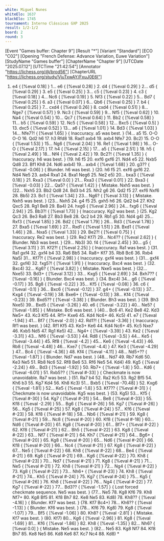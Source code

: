 ```yaml
---
white: Miguel Nunes
whiteElo: 1637
blackElo: 1745
tournament: Interno Clássicas GXP 2025
result: 1/2-1/2
board: 2
round: 3
---
```


[Event "Games buffer: Chapter 9"]
[Result "*"]
[Variant "Standard"]
[ECO "C02"]
[Opening "French Defense: Advance Variation, Euwe Variation"]
[StudyName "Games buffer"]
[ChapterName "Chapter 9"]
[UTCDate "2025.07.12"]
[UTCTime "21:42:54"]
[Annotator "https://lichess.org/@/brod56"]
[ChapterURL "https://lichess.org/study/VjuTxwAY/FxuJ0E6I"]

1. e4 { [%eval 0.18] } 1... e6 { [%eval 0.28] } 2. d4 { [%eval 0.29] } 2... d5 { [%eval 0.29] } 3. e5 { [%eval 0.25] } 3... c5 { [%eval 0.23] } 4. c3 { [%eval 0.18] } 4... Nc6 { [%eval 0.19] } 5. Nf3 { [%eval 0.22] } 5... Bd7 { [%eval 0.25] } 6. a3 { [%eval 0.07] } 6... Qb6 { [%eval 0.25] } 7. b4 { [%eval 0.25] } 7... cxd4 { [%eval 0.26] } 8. cxd4 { [%eval 0.51] } 8... Nge7 { [%eval 0.57] } 9. Nc3 { [%eval 0.59] } 9... Nf5 { [%eval 0.62] } 10. Na4 { [%eval 0.54] } 10... Qc7 { [%eval 0.64] } 11. Bb2 { [%eval 0.58] } 11... b5 { [%eval 0.59] } 12. Nc5 { [%eval 0.58] } 12... Bxc5 { [%eval 0.5] } 13. dxc5 { [%eval 0.52] } 13... a6 { [%eval 1.01] } 14. Bd3 { [%eval 1.03] } 14... Nfe7?! { [%eval 1.65] } { Inaccuracy. a5 was best. } (14... a5 15. O-O O-O 16. Qd2 h6 17. h3 Rfd8 18. Rad1 axb4 19. axb4 Nfe7 20. Bc2) 15. O-O { [%eval 1.53] } 15... Ng6 { [%eval 2.04] } 16. Re1 { [%eval 1.98] } 16... O-O { [%eval 2.17] } 17. h4 { [%eval 2.15] } 17... a5 { [%eval 2.51] } 18. h5 { [%eval 2.49] } 18... Nf4 { [%eval 2.42] } 19. Bc2?! { [%eval 1.35] } { Inaccuracy. h6 was best. } (19. h6 f5 20. exf6 gxf6 21. Nd4 e5 22. Nxb5 Qd8 23. Bf1 Kh8 24. Nd6 axb4) 19... axb4 { [%eval 1.68] } 20. g3?? { [%eval -0.06] } { Blunder. h6 was best. } (20. h6 f5 21. exf6 gxf6 22. Nd4 Ne5 23. axb4 Rxa1 24. Bxa1 Neg6 25. Ne2 e5) 20... bxa3 { [%eval 0.18] } 21. Rxa3 { [%eval 0.0] } 21... Rxa3 { [%eval 0.01] } 22. Bxa3 { [%eval -0.03] } 22... Qa5? { [%eval 1.42] } { Mistake. Nxh5 was best. } (22... Nxh5 23. Bb2 Qd8 24. Bd3 b4 25. Nh2 g6 26. Qd2 f5 27. exf6 Nxf6 28. Bb5) 23. Bc1 { [%eval 1.34] } 23... Ng6? { [%eval 3.13] } { Mistake. Nxh5 was best. } (23... Nxh5 24. g4 f5 25. gxh5 h6 26. Qd2 b4 27. Kh2 Qxc5 28. Rg1 Be8 29. Ba4) 24. hxg6 { [%eval 2.96] } 24... fxg6 { [%eval 2.94] } 25. Bb3?! { [%eval 1.73] } { Inaccuracy. Kg2 was best. } (25. Kg2 Qc3 26. Be3 Ra8 27. Bb3 Be8 28. Qc2 b4 29. Rb1 g5 30. Nd4 g4) 25... Rxf3 { [%eval 1.85] } 26. Bd2 { [%eval 1.79] } 26... Rd3 { [%eval 1.78] } 27. Bxa5 { [%eval 1.69] } 27... Rxd1 { [%eval 1.51] } 28. Bxd1 { [%eval 1.46] } 28... Nxa5 { [%eval 1.33] } 29. Be2?! { [%eval 0.75] } { Inaccuracy. Re2 was best. } (29. Re2 Kf7) 29... Nc4?? { [%eval 2.62] } { Blunder. Nb3 was best. } (29... Nb3) 30. f4 { [%eval 2.45] } 30... g5 { [%eval 3.11] } 31. Kf2?! { [%eval 2.25] } { Inaccuracy. Ra1 was best. } (31. Ra1 gxf4 32. gxf4 b4 33. Ra6 Bb5 34. Ra8+ Kf7 35. Rb8 Bc6 36. Rxb4 Na5) 31... Kf7?! { [%eval 2.98] } { Inaccuracy. gxf4 was best. } (31... gxf4 32. gxf4) 32. fxg5?! { [%eval 1.91] } { Inaccuracy. Bxc4 was best. } (32. Bxc4) 32... Kg6? { [%eval 3.82] } { Mistake. Nxe5 was best. } (32... Nxe5) 33. Bd3+ { [%eval 3.12] } 33... Kxg5 { [%eval 2.69] } 34. Bxh7?? { [%eval -0.16] } { Blunder. Bxc4 was best. } (34. Bxc4) 34... g6 { [%eval -0.17] } 35. Bg8 { [%eval -0.22] } 35... Kf5 { [%eval -0.08] } 36. c6 { [%eval -0.1] } 36... Bxc6 { [%eval -0.12] } 37. g4+ { [%eval -0.13] } 37... Kxg4 { [%eval -0.19] } 38. Bxe6+ { [%eval -0.13] } 38... Kf4 { [%eval -0.23] } 39. Bxd5?? { [%eval -3.38] } { Blunder. Bh3 was best. } (39. Bh3 Nxe5) 39... Bxd5 { [%eval -3.26] } 40. e6 { [%eval -3.22] } 40... Ne5? { [%eval -1.85] } { Mistake. Bc6 was best. } (40... Bc6 41. Ke2 Be8 42. Kd3 Ne5+ 43. Kc3 Kf5 44. Rf1+ Kxe6 45. Kd4 Nc6+ 46. Kc5) 41. e7 { [%eval -1.94] } 41... Bf7 { [%eval -2.0] } 42. Rd1?! { [%eval -3.36] } { Inaccuracy. Rf1 was best. } (42. Rf1 Kf5 43. Ke3+ Ke6 44. Kd4 Nc6+ 45. Kc5 Nxe7 46. Kxb5 Nd5 47. Rg1 Ke5) 42... Ng4+ { [%eval -3.39] } 43. Ke2 { [%eval -3.31] } 43... Nf6 { [%eval -3.53] } 44. Rd8 { [%eval -3.5] } 44... Ke5 { [%eval -3.44] } 45. Rf8 { [%eval -4.2] } 45... Ke6 { [%eval -4.43] } 46. Rb8 { [%eval -4.48] } 46... Kxe7 { [%eval -4.4] } 47. Ke3 { [%eval -4.29] } 47... Bc4 { [%eval -4.36] } 48. Kf4 { [%eval -4.11] } 48... Nd5+?? { [%eval -1.87] } { Blunder. Nd7 was best. } (48... Nd7 49. Rb7 Kd6 50. Ke3 Ne5 51. Rb8 Nc6 52. Rf8 Be6 53. Rf6 Ne5 54. Kd4) 49. Kg5 { [%eval -2.24] } 49... Bd3 { [%eval -1.92] } 50. Rb7+ { [%eval -1.8] } 50... Kd6 { [%eval -6.01] } 51. Rxb5?? { [%eval #-33] } { Checkmate is now unavoidable. Ra7 was best. } (51. Ra7 b4 52. Ra2 Kc5 53. Rg2 Bf5 54. Kh6 b3 55. Kg7 Kd4 56. Kh8 Kc3) 51... Bxb5 { [%eval -70.48] } 52. Kxg6 { [%eval -1.81] } 52... Ke5 { [%eval -1.8] } 53. Kf7?? { [%eval #-31] } { Checkmate is now unavoidable. Kg5 was best. } (53. Kg5) 53... Kf5 { [%eval #-30] } 54. Kg7 { [%eval #-31] } 54... Be8 { [%eval #-33] } 55. Kf8 { [%eval -2.29] } 55... Bg6 { [%eval #-26] } 56. Kg7 { [%eval #-26] } 56... Kg5 { [%eval #-25] } 57. Kg8 { [%eval #-24] } 57... Kf6 { [%eval #-23] } 58. Kf8 { [%eval #-18] } 58... Nb6 { [%eval #-21] } 59. Kg8 { [%eval #-21] } 59... Nc8 { [%eval #-20] } 60. Kf8 { [%eval #-18] } 60... Nd6 { [%eval #-20] } 61. Kg8 { [%eval #-20] } 61... Bf7+ { [%eval #-22] } 62. Kf8 { [%eval #-21] } 62... Bh5 { [%eval #-22] } 63. Kg8 { [%eval #-22] } 63... Nf7 { [%eval #-21] } 64. Kh7 { [%eval #-21] } 64... Bg6+ { [%eval #-20] } 65. Kg8 { [%eval #-20] } 65... Nd6 { [%eval #-20] } 66. Kf8 { [%eval #-20] } 66... Nc4 { [%eval #-21] } 67. Kg8 { [%eval #-22] } 67... Ne5 { [%eval #-22] } 68. Kh8 { [%eval #-22] } 68... Be4 { [%eval #-21] } 69. Kg8 { [%eval #-21] } 69... Kg6 { [%eval #-22] } 70. Kh8 { [%eval #-23] } 70... Nd7 { [%eval #-21] } 71. Kg8 { [%eval #-21] } 71... Ne5 { [%eval #-21] } 72. Kh8 { [%eval #-21] } 72... Ng4 { [%eval #-22] } 73. Kg8 { [%eval #-22] } 73... Nh6+ { [%eval #-23] } 74. Kh8 { [%eval #-21] } 74... Kh5 { [%eval #-24] } 75. Kg7 { [%eval #-24] } 75... Kg5 { [%eval #-26] } 76. Kh8 { [%eval #-22] } 76... Ng4 { [%eval #-22] } 77. Kg7 { [%eval #-22] } 77... Bd3?? { [%eval -1.57] } { Lost forced checkmate sequence. Ne5 was best. } (77... Ne5 78. Kg8 Kf6 79. Kh8 Nf7+ 80. Kg8 Bf5 81. Kf8 Bh7 82. Ke8 Ne5 83. Kd8) 78. Kh8?? { [%eval -4.16] } { Blunder. Kf7 was best. } (78. Kf7 Bc4+) 78... Kh6?? { [%eval -1.13] } { Blunder. Kf6 was best. } (78... Kf6 79. Kg8) 79. Kg8 { [%eval -1.07] } 79... Bf5 { [%eval -1.06] } 80. Kh8? { [%eval -2.81] } { Mistake. Kf7 was best. } (80. Kf7) 80... Kg6 { [%eval -2.96] } 81. Kg8 { [%eval -1.69] } 81... Kf6 { [%eval -1.86] } 82. Kh8 { [%eval -1.35] } 82... Nh6? { [%eval 0.0] } { Mistake. Ne5 was best. } (82... Ne5 83. Kg8 Nf7 84. Kf8 Bh7 85. Ke8 Ne5 86. Kd8 Ke6 87. Kc7 Nc4 88. Kd8) *
